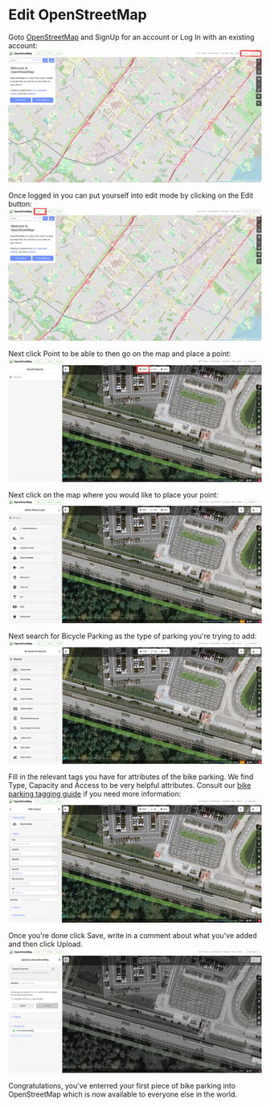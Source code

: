 # Edit OpenStreetMap
Goto <a href="www.openstreetmap.org">OpenStreetMap</a> and SignUp for an account or Log In with an existing account:
<img src='img/editOSM/Signup_or_login.png'>

Once logged in you can put yourself into edit mode by clicking on the Edit button:
<img src='img/editOSM/click_edit_OSM.png'>

Next click Point to be able to then go on the map and place a point:
<img src='img/editOSM/OSM_click_point.png'>

Next click on the map where you would like to place your point:
<img src='img/editOSM/osm_click_on_map_where_you_want_to_add.png'>

Next search for Bicycle Parking as the type of parking you're trying to add:
<img src='img/editOSM/osm_search_for_bike_parking.png'>

Fill in the relevant tags you have for attributes of the bike parking.  We find Type, Capacity and Access to be very helpful attributes.  Consult our <a href="TAGGING.md">bike parking tagging guide<a> if you need more information:
<img src='img/editOSM/osm_fill_in_relevant_fields.png'>

Once you're done click Save, write in a comment about what you've added and then click Upload.
<img src='img/editOSM/osm_save_and_upload_with_comment.png'>

Congratulations, you've enterred your first piece of bike parking into OpenStreetMap which is now available to everyone else in the world.


